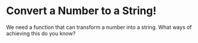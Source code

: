 # Convert a Number to a String!

We need a function that can transform a number into a string. What ways of achieving this do you know?